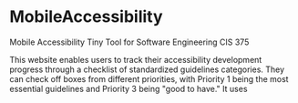 # MobileAccessibility
Mobile Accessibility Tiny Tool for Software Engineering CIS 375

This website enables users to track their accessibility development progress through a checklist of standardized guidelines categories. They can check off boxes from different priorities, with Priority 1 being the most essential guidelines and Priority 3 being "good to have." It uses 